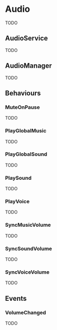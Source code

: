 # Audio

TODO

## AudioService

TODO

## AudioManager

TODO

## Behaviours

### MuteOnPause

TODO

### PlayGlobalMusic

TODO

### PlayGlobalSound

TODO

### PlaySound

TODO

### PlayVoice

TODO

### SyncMusicVolume

TODO

### SyncSoundVolume

TODO

### SyncVoiceVolume

TODO

## Events

### VolumeChanged

TODO
